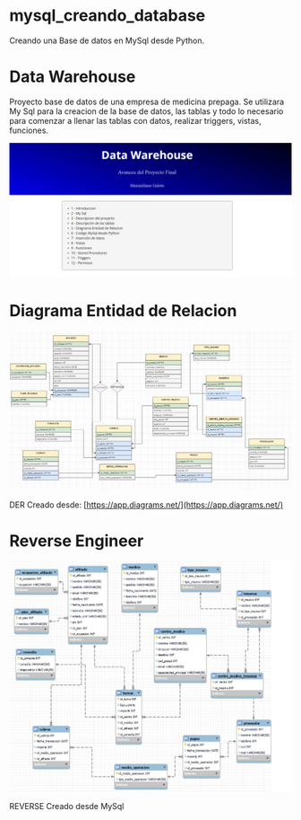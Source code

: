 # mysql_creando_database
Creando una Base de datos en MySql desde Python.


# Data Warehouse

Proyecto base de datos de una empresa de medicina prepaga. Se utilizara My Sql para la creacion de la base de datos, las tablas y todo lo necesario para comenzar a llenar las tablas con datos, realizar triggers, vistas, funciones. 

![](Imagenes/dw.png)


# Diagrama Entidad de Relacion

![](DER.png)

DER Creado desde: [https://app.diagrams.net/](https://app.diagrams.net/)

# Reverse Engineer

![](REVERSE.png)

REVERSE Creado desde MySql